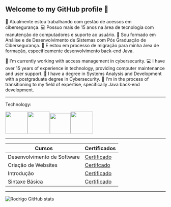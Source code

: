 ## Welcome to my GitHub profile  👋

🔭 Atualmente estou trabalhando com gestão de acessos em cibersegurança. 
💻 Possuo mais de 15 anos na área de tecnologia com manutenção de computadores e suporte ao usuário.
🏫 Sou formado em Análise e de Desenvolvimento de Sistemas com Pós Graduação de Cibersegurança.
🔄 E estou em processo de migração para minha área de formação, especificamente desenvolvimento back-end Java. 

🔭 I'm currently working with access management in cybersecurity.
💻 I have over 15 years of experience in technology, providing computer maintenance and user support.
🏫 I have a degree in Systems Analysis and Development with a postgraduate degree in Cybersecurity.
🔄 I'm in the process of transitioning to my field of expertise, specifically Java back-end development.

---------------------------------------------------------------------------------------------------------

Technology:

<img src="https://cdn.jsdelivr.net/gh/devicons/devicon@latest/icons/html5/html5-original-wordmark.svg" width="70px"/><img src="https://cdn.jsdelivr.net/gh/devicons/devicon@latest/icons/css3/css3-original-wordmark.svg" width="70px"/><img src="https://cdn.jsdelivr.net/gh/devicons/devicon@latest/icons/javascript/javascript-original.svg" width="65px"/><img src="https://cdn.jsdelivr.net/gh/devicons/devicon@latest/icons/java/java-original.svg" width="70px"/>      

---------------------------------------------------------------------------------------------------------

| Cursos | Certificados |
|--------|--------------|
|Desenvolvimento de Software|[Certificado](https://hermes.dio.me/certificates/18YGI71B.pdf)|
|Criação de Websites|[Certifcado](https://hermes.dio.me/certificates/IQCMINQG.pdf)|
|Introdução|[Certificado](https://hermes.dio.me/certificates/HBVZHJJN.pdf)|
|Sintaxe Básica|[Certificado](https://hermes.dio.me/certificates/HRC1JGN0.pdf)|

---------------------------------------------------------------------------------------------------------

![Rodrigo GitHub stats](https://github-readme-stats.vercel.app/api?username=rodrigocgruiz&show_icons=true&theme=radical)

<!--
**rodrigocgruiz/rodrigocgruiz** is a ✨ _special_ ✨ repository because its `README.md` (this file) appears on your GitHub profile.

Here are some ideas to get you started:

- 🔭 I’m currently working on ...
- 🌱 I’m currently learning ...
- 👯 I’m looking to collaborate on ...
- 🤔 I’m looking for help with ...
- 💬 Ask me about ...
- 📫 How to reach me: ...
- 😄 Pronouns: ...
- ⚡ Fun fact: ...
-->
